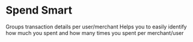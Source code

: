 # Spend Smart

Groups transaction details per user/merchant
Helps you to easily identify how much you spent and how many times you spent per merchant/user
